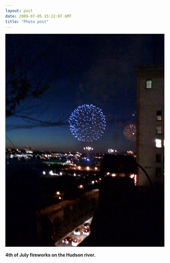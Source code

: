 ```yaml
---
layout: post
date: 2009-07-05 15:22:07 GMT
title: "Photo post"
---
```

![travisj](/images/e64953fbea9daeeba3587226b60bf649ff46a31e6cf17f9844c0c985571a7e94.jpg)

<b>4th of July fireworks on the Hudson river.</b>